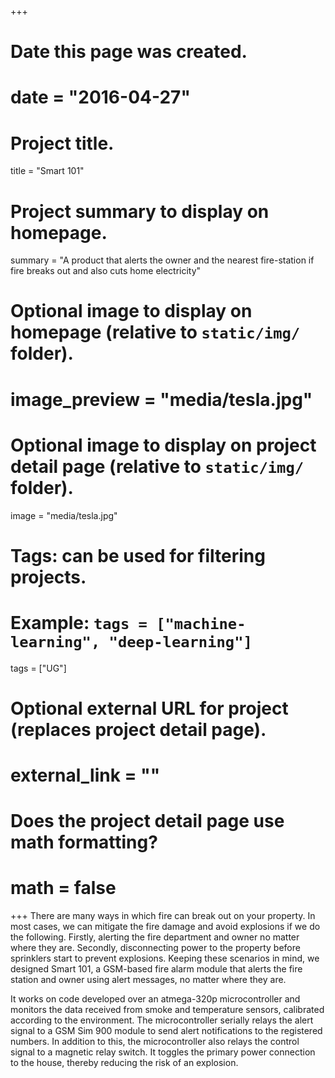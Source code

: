 +++
# Date this page was created.
# date = "2016-04-27"

# Project title.
title = "Smart 101"

# Project summary to display on homepage.
summary = "A product that alerts the owner and the nearest fire-station if fire breaks out and also cuts home electricity"

# Optional image to display on homepage (relative to `static/img/` folder).
# image_preview = "media/tesla.jpg"

# Optional image to display on project detail page (relative to `static/img/` folder).
image = "media/tesla.jpg"

# Tags: can be used for filtering projects.
# Example: `tags = ["machine-learning", "deep-learning"]`
tags = ["UG"]

# Optional external URL for project (replaces project detail page).
# external_link = ""

# Does the project detail page use math formatting?
# math = false

+++
There are many ways in which fire can break out on your property. In most cases, we can mitigate the fire damage and avoid explosions if we do the following. Firstly, alerting the fire department and owner no matter where they are. Secondly, disconnecting power to the property before sprinklers start to prevent explosions. Keeping these scenarios in mind, we designed Smart 101, a GSM-based fire alarm module that alerts the fire station and owner using alert messages, no matter where they are.

It works on code developed over an atmega-320p microcontroller and monitors the data received from smoke and temperature sensors, calibrated according to the environment. The microcontroller serially relays the alert signal to a GSM Sim 900 module to send alert notifications to the registered numbers. In addition to this, the microcontroller also relays the control signal to a magnetic relay switch. It toggles the primary power connection to the house, thereby reducing the risk of an explosion.

  
